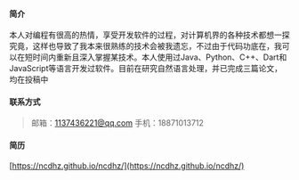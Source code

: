 #### 简介

本人对编程有很高的热情，享受开发软件的过程，对计算机界的各种技术都想一探究竟，这样也导致了我本来很熟练的技术会被我遗忘，不过由于代码功底在，我可以在短时间内重新且深入掌握某技术。本人使用过Java、Python、C++、Dart和JavaScript等语言开发过软件。目前在研究自然语言处理，并已完成三篇论文，均在投稿中

#### 联系方式

> 邮箱：1137436221@qq.com
> 手机：18871013712

#### 简历

[https://ncdhz.github.io/ncdhz/](https://ncdhz.github.io/ncdhz/)